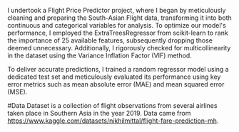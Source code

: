 I undertook a Flight Price Predictor project, where I began by meticulously cleaning and preparing the South-Asian Flight data, transforming it into both continuous and categorical variables for analysis. To optimize our model's performance, I employed the ExtraTreesRegressor from scikit-learn to rank the importance of 25 available features, subsequently dropping those deemed unnecessary. Additionally, I rigorously checked for multicollinearity in the dataset using the Variance Inflation Factor (VIF) method.

To deliver accurate predictions, I trained a random regressor model using a dedicated test set and meticulously evaluated its performance using key error metrics such as mean absolute error (MAE) and mean squared error (MSE).

#Data
Dataset is a collection of flight observations from several airlines taken place in Southern Asia in the year 2019.
Data came from https://www.kaggle.com/datasets/nikhilmittal/flight-fare-prediction-mh.
